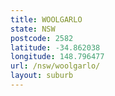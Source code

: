 ```yaml
---
title: WOOLGARLO
state: NSW
postcode: 2582
latitude: -34.862038
longitude: 148.796477
url: /nsw/woolgarlo/
layout: suburb
---
```

